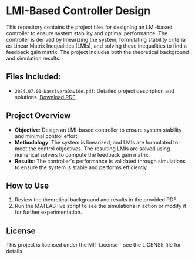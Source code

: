 # LMI-Based Controller Design

This repository contains the project files for designing an LMI-based controller to ensure system stability and optimal performance. The controller is derived by linearizing the system, formulating stability criteria as Linear Matrix Inequalities (LMIs), and solving these inequalities to find a feedback gain matrix. The project includes both the theoretical background and simulation results.

## Files Included:
- `2024.07.01-NasciveraDavide.pdf`: Detailed project description and solutions. [Download PDF](./2024.07.01-NasciveraDavide.pdf)


## Project Overview
- **Objective**: Design an LMI-based controller to ensure system stability and minimal control effort.
- **Methodology**: The system is linearized, and LMIs are formulated to meet the control objectives. The resulting LMIs are solved using numerical solvers to compute the feedback gain matrix.
- **Results**: The controller's performance is validated through simulations to ensure the system is stable and performs efficiently.

## How to Use
1. Review the theoretical background and results in the provided PDF.
2. Run the MATLAB live script to see the simulations in action or modify it for further experimentation.

## License
This project is licensed under the MIT License - see the LICENSE file for details.
